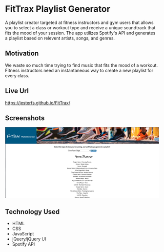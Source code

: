 # FitTrax Playlist Generator

A playlist creator targeted at fitness instructors and gym users that allows you to select a class or workout type and receive a unique soundtrack that fits the mood of your session.
The app utilizes Spotify's API and generates a playlist based on relevent artists, songs, and genres.
## Motivation
We waste so much time trying to find music that fits the mood of a workout. Fitness instructors need an instantaneous way to create a new playlist for every class.

## Live Url
https://jesterfs.github.io/FitTrax/

## Screenshots
![FitTrax Playlist Generator](https://github.com/jesterfs/FitTrax/blob/master/images/Screen%20Shot%202020-06-22%20at%207.12.22%20PM.png?raw=true)

## Technology Used
* HTML
* CSS
* JavaScript
* jQuery/jQuery UI
* Spotify API

